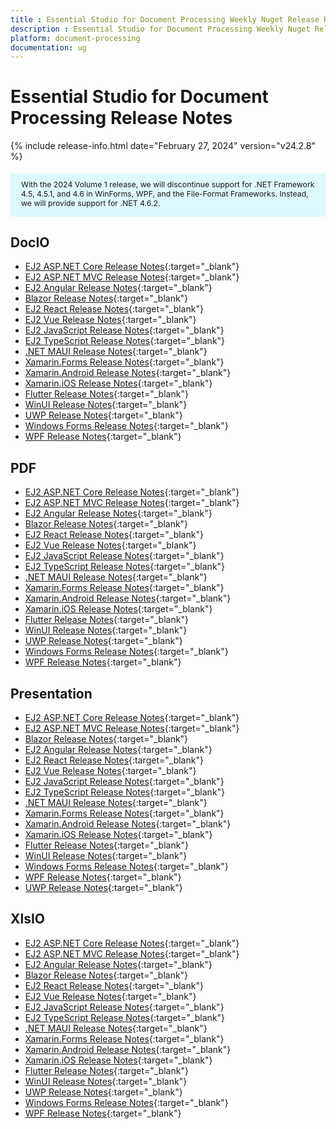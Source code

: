 ```yaml
---
title : Essential Studio for Document Processing Weekly Nuget Release Release Notes  
description : Essential Studio for Document Processing Weekly Nuget Release Release Notes  
platform: document-processing
documentation: ug
---
```


# Essential Studio for Document Processing  Release Notes  

{% include release-info.html date="February 27, 2024" version="v24.2.8" %} 

<style>
#license {
    font-size: .88em!important;
	margin-top: 1.5em;     
	margin-bottom: 1.5em;
    background-color: #def8ff;
    padding: 10px 17px 14px;
}
</style>

<div id="license">
With the 2024 Volume 1 release, we will discontinue support for .NET Framework 4.5, 4.5.1, and 4.6 in WinForms, WPF, and the File-Format Frameworks. Instead, we will provide support for .NET 4.6.2.
</div>

## DocIO

* [EJ2 ASP.NET Core Release Notes](https://ej2.syncfusion.com/aspnetcore/documentation/release-notes/24.2.8#docio){:target="_blank"}
* [EJ2 ASP.NET MVC Release Notes](https://ej2.syncfusion.com/aspnetmvc/documentation/release-notes/24.2.8#docio){:target="_blank"}
* [EJ2 Angular Release Notes](https://ej2.syncfusion.com/angular/documentation/release-notes/24.2.8#docio){:target="_blank"}
* [Blazor Release Notes](https://blazor.syncfusion.com/documentation/release-notes/24.2.8#docio){:target="_blank"}
* [EJ2 React Release Notes](https://ej2.syncfusion.com/react/documentation/release-notes/24.2.8#docio){:target="_blank"}
* [EJ2 Vue  Release Notes](https://ej2.syncfusion.com/vue/documentation/release-notes/24.2.8#docio){:target="_blank"}
* [EJ2 JavaScript Release Notes](https://ej2.syncfusion.com/javascript/documentation/release-notes/24.2.8#docio){:target="_blank"}
* [EJ2 TypeScript Release Notes](https://ej2.syncfusion.com/documentation/release-notes/24.2.8#docio){:target="_blank"}
* [.NET MAUI Release Notes](/maui/release-notes/v24.2.8#docio){:target="_blank"}
* [Xamarin.Forms Release Notes](/xamarin/release-notes/v24.2.8#docio){:target="_blank"}
* [Xamarin.Android Release Notes](/xamarin-android/release-notes/v24.2.8#docio){:target="_blank"}
* [Xamarin.iOS Release Notes](/xamarin-ios/release-notes/v24.2.8#docio){:target="_blank"}
* [Flutter Release Notes](/flutter/release-notes/v24.2.8#docio){:target="_blank"}
* [WinUI Release Notes](/winui/release-notes/v24.2.8#docio){:target="_blank"}
* [UWP Release Notes](/uwp/release-notes/v24.2.8#docio){:target="_blank"}
* [Windows Forms Release Notes](/windowsforms/release-notes/v24.2.8#docio){:target="_blank"}
* [WPF Release Notes](/wpf/release-notes/v24.2.8#docio){:target="_blank"}



## PDF

* [EJ2 ASP.NET Core Release Notes](https://ej2.syncfusion.com/aspnetcore/documentation/release-notes/24.2.8#pdf){:target="_blank"}
* [EJ2 ASP.NET MVC Release Notes](https://ej2.syncfusion.com/aspnetmvc/documentation/release-notes/24.2.8#pdf){:target="_blank"}
* [EJ2 Angular Release Notes](https://ej2.syncfusion.com/angular/documentation/release-notes/24.2.8#pdf){:target="_blank"}
* [Blazor Release Notes](https://blazor.syncfusion.com/documentation/release-notes/24.2.8#pdf){:target="_blank"}
* [EJ2 React Release Notes](https://ej2.syncfusion.com/react/documentation/release-notes/24.2.8#pdf){:target="_blank"}
* [EJ2 Vue  Release Notes](https://ej2.syncfusion.com/vue/documentation/release-notes/24.2.8#pdf){:target="_blank"}
* [EJ2 JavaScript Release Notes](https://ej2.syncfusion.com/javascript/documentation/release-notes/24.2.8#pdf){:target="_blank"}
* [EJ2 TypeScript Release Notes](https://ej2.syncfusion.com/documentation/release-notes/24.2.8#pdf){:target="_blank"}
* [.NET MAUI Release Notes](/maui/release-notes/v24.2.8#pdf){:target="_blank"}
* [Xamarin.Forms Release Notes](/xamarin/release-notes/v24.2.8#pdf){:target="_blank"}
* [Xamarin.Android Release Notes](/xamarin-android/release-notes/v24.2.8#pdf){:target="_blank"}
* [Xamarin.iOS Release Notes](/xamarin-ios/release-notes/v24.2.8#pdf){:target="_blank"}
* [Flutter Release Notes](/flutter/release-notes/v24.2.8#pdf){:target="_blank"}
* [WinUI Release Notes](/winui/release-notes/v24.2.8#pdf){:target="_blank"}
* [UWP Release Notes](/uwp/release-notes/v24.2.8#pdf){:target="_blank"}
* [Windows Forms Release Notes](/windowsforms/release-notes/v24.2.8#pdf){:target="_blank"}
* [WPF Release Notes](/wpf/release-notes/v24.2.8#pdf){:target="_blank"}


## Presentation

* [EJ2 ASP.NET Core Release Notes](https://ej2.syncfusion.com/aspnetcore/documentation/release-notes/24.2.8#presentation){:target="_blank"}
* [EJ2 ASP.NET MVC Release Notes](https://ej2.syncfusion.com/aspnetmvc/documentation/release-notes/24.2.8#presentation){:target="_blank"}
* [Blazor Release Notes](https://blazor.syncfusion.com/documentation/release-notes/24.2.8#presentation){:target="_blank"}
* [EJ2 Angular Release Notes](https://ej2.syncfusion.com/angular/documentation/release-notes/24.2.8#presentation){:target="_blank"}
* [EJ2 React Release Notes](https://ej2.syncfusion.com/react/documentation/release-notes/24.2.8#presentation){:target="_blank"}
* [EJ2 Vue  Release Notes](https://ej2.syncfusion.com/vue/documentation/release-notes/24.2.8#presentation){:target="_blank"}
* [EJ2 JavaScript Release Notes](https://ej2.syncfusion.com/javascript/documentation/release-notes/24.2.8#presentation){:target="_blank"}
* [EJ2 TypeScript Release Notes](https://ej2.syncfusion.com/documentation/release-notes/24.2.8#presentation){:target="_blank"}
* [.NET MAUI Release Notes](/maui/release-notes/v24.2.8#presentation){:target="_blank"}
* [Xamarin.Forms Release Notes](/xamarin/release-notes/v24.2.8#presentation){:target="_blank"}
* [Xamarin.Android Release Notes](/xamarin-android/release-notes/v24.2.8#presentation){:target="_blank"}
* [Xamarin.iOS Release Notes](/xamarin-ios/release-notes/v24.2.8#presentation){:target="_blank"}
* [Flutter Release Notes](/flutter/release-notes/v24.2.8#presentation){:target="_blank"}
* [WinUI Release Notes](/winui/release-notes/v24.2.8#presentation){:target="_blank"}
* [Windows Forms Release Notes](/windowsforms/release-notes/v24.2.8#presentation){:target="_blank"}
* [WPF Release Notes](/wpf/release-notes/v24.2.8#presentation){:target="_blank"}
* [UWP Release Notes](/uwp/release-notes/v24.2.8#presentation){:target="_blank"}



## XlsIO

* [EJ2 ASP.NET Core Release Notes](https://ej2.syncfusion.com/aspnetcore/documentation/release-notes/24.2.8#xlsio){:target="_blank"}
* [EJ2 ASP.NET MVC Release Notes](https://ej2.syncfusion.com/aspnetmvc/documentation/release-notes/24.2.8#xlsio){:target="_blank"}
* [EJ2 Angular Release Notes](https://ej2.syncfusion.com/angular/documentation/release-notes/24.2.8#xlsio){:target="_blank"}
* [Blazor Release Notes](https://blazor.syncfusion.com/documentation/release-notes/24.2.8#xlsio){:target="_blank"}
* [EJ2 React Release Notes](https://ej2.syncfusion.com/react/documentation/release-notes/24.2.8#xlsio){:target="_blank"}
* [EJ2 Vue  Release Notes](https://ej2.syncfusion.com/vue/documentation/release-notes/24.2.8#xlsio){:target="_blank"}
* [EJ2 JavaScript Release Notes](https://ej2.syncfusion.com/javascript/documentation/release-notes/24.2.8#xlsio){:target="_blank"}
* [EJ2 TypeScript Release Notes](https://ej2.syncfusion.com/documentation/release-notes/24.2.8#xlsio){:target="_blank"}
* [.NET MAUI Release Notes](/maui/release-notes/v24.2.8#xlsio){:target="_blank"}
* [Xamarin.Forms Release Notes](/xamarin/release-notes/v24.2.8#xlsio){:target="_blank"}
* [Xamarin.Android Release Notes](/xamarin-android/release-notes/v24.2.8#xlsio){:target="_blank"}
* [Xamarin.iOS Release Notes](/xamarin-ios/release-notes/v24.2.8#xlsio){:target="_blank"}
* [Flutter Release Notes](/flutter/release-notes/v24.2.8#xlsio){:target="_blank"}
* [WinUI Release Notes](/winui/release-notes/v24.2.8#xlsio){:target="_blank"}
* [UWP Release Notes](/uwp/release-notes/v24.2.8#xlsio){:target="_blank"}
* [Windows Forms Release Notes](/windowsforms/release-notes/v24.2.8#xlsio){:target="_blank"}
* [WPF Release Notes](/wpf/release-notes/v24.2.8#xlsio){:target="_blank"}


